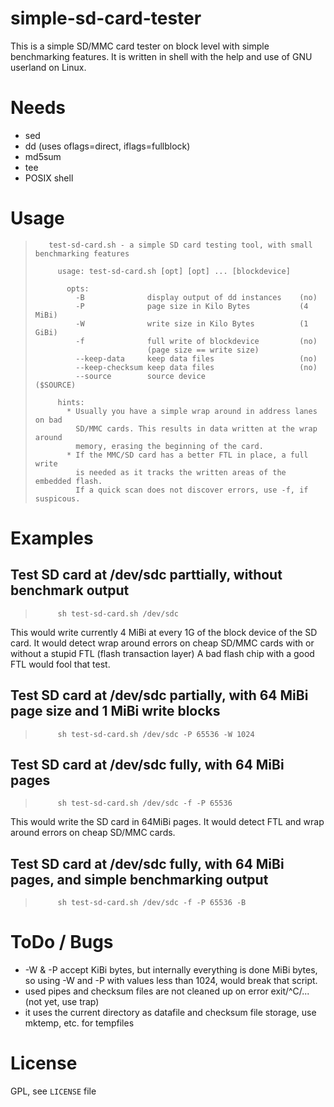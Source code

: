 # simple-sd-card-tester

This is a simple SD/MMC card tester on block level with simple benchmarking features.
It is written in shell with the help and use of GNU userland on Linux.

# Needs
 * sed
 * dd (uses oflags=direct, iflags=fullblock)
 * md5sum
 * tee
 * POSIX shell

# Usage

>        test-sd-card.sh - a simple SD card testing tool, with small benchmarking features
>
>          usage: test-sd-card.sh [opt] [opt] ... [blockdevice]
>
>            opts:
>              -B              display output of dd instances    (no)
>              -P              page size in Kilo Bytes           (4 MiBi)
>              -W              write size in Kilo Bytes          (1 GiBi)
>              -f              full write of blockdevice         (no)
>                              (page size == write size)
>              --keep-data     keep data files                   (no)
>              --keep-checksum keep data files                   (no)
>              --source        source device                     ($SOURCE)
>
>          hints:
>            * Usually you have a simple wrap around in address lanes on bad
>              SD/MMC cards. This results in data written at the wrap around
>              memory, erasing the beginning of the card.
>            * If the MMC/SD card has a better FTL in place, a full write
>              is needed as it tracks the written areas of the embedded flash.
>              If a quick scan does not discover errors, use -f, if suspicous.

# Examples

## Test SD card at /dev/sdc parttially, without benchmark output
>          sh test-sd-card.sh /dev/sdc
This would write currently 4 MiBi at every 1G of the block device of the SD card.
It would detect wrap around errors on cheap SD/MMC cards with or without a stupid FTL (flash transaction layer)
A bad flash chip with a good FTL would fool that test.

## Test SD card at /dev/sdc partially, with 64 MiBi page size and 1 MiBi write blocks
>          sh test-sd-card.sh /dev/sdc -P 65536 -W 1024

## Test SD card at /dev/sdc fully, with 64 MiBi pages
>          sh test-sd-card.sh /dev/sdc -f -P 65536

This would write the SD card in 64MiBi pages.
It would detect FTL and wrap around errors on cheap SD/MMC cards.

## Test SD card at /dev/sdc fully, with 64 MiBi pages, and simple benchmarking output
>          sh test-sd-card.sh /dev/sdc -f -P 65536 -B

# ToDo / Bugs
 * -W & -P accept KiBi bytes, but internally everything is done MiBi bytes, so using -W and -P with values less than 1024, would break that script.
 * used pipes and checksum files are not cleaned up on error exit/^C/... (not yet, use trap)
 * it uses the current directory as datafile and checksum file storage, use mktemp, etc. for tempfiles

# License
GPL, see `LICENSE` file
